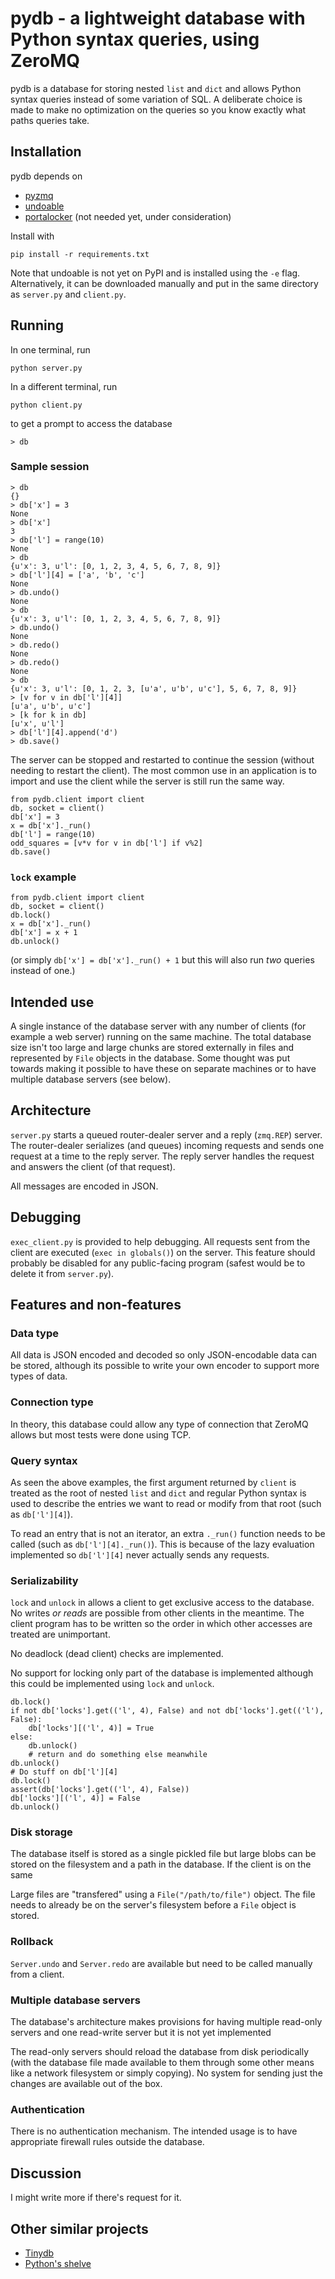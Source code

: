 # pydb - a lightweight database with Python syntax queries, using ZeroMQ

pydb is a database for storing nested `list` and `dict` and allows Python syntax queries instead of some variation of SQL. A deliberate choice is made to make no optimization on the queries so you know exactly what paths queries take.

## Installation

pydb depends on

- [pyzmq](https://github.com/zeromq/pyzmq)
- [undoable](https://github.com/asrp/undoable)
- [portalocker](https://pypi.python.org/pypi/portalocker) (not needed yet, under consideration)

Install with

    pip install -r requirements.txt

Note that undoable is not yet on PyPI and is installed using the `-e` flag. Alternatively, it can be downloaded manually and put in the same directory as `server.py` and `client.py`.

## Running

In one terminal, run

	python server.py

In a different terminal, run

	python client.py

to get a prompt to access the database

	> db

### Sample session

    > db
    {}
    > db['x'] = 3
    None
    > db['x']
    3
    > db['l'] = range(10)
    None
    > db
    {u'x': 3, u'l': [0, 1, 2, 3, 4, 5, 6, 7, 8, 9]}
    > db['l'][4] = ['a', 'b', 'c']
    None
    > db.undo()
    None
    > db
    {u'x': 3, u'l': [0, 1, 2, 3, 4, 5, 6, 7, 8, 9]}
    > db.undo()
    None
    > db.redo()
    None
    > db.redo()
    None
    > db
    {u'x': 3, u'l': [0, 1, 2, 3, [u'a', u'b', u'c'], 5, 6, 7, 8, 9]}
    > [v for v in db['l'][4]]
    [u'a', u'b', u'c']
	> [k for k in db]
	[u'x', u'l']
    > db['l'][4].append('d')
    > db.save()

The server can be stopped and restarted to continue the session (without needing to restart the client). The most common use in an application is to import and use the client while the server is still run the same way.

    from pydb.client import client
    db, socket = client()
    db['x'] = 3
    x = db['x']._run()
    db['l'] = range(10)
    odd_squares = [v*v for v in db['l'] if v%2]
    db.save()

### `lock` example

    from pydb.client import client
    db, socket = client()
    db.lock()
    x = db['x']._run()
    db['x'] = x + 1
    db.unlock()

(or simply `db['x'] = db['x']._run() + 1` but this will also run *two* queries instead of one.)

## Intended use

A single instance of the database server with any number of clients (for example a web server) running on the same machine. The total database size isn't too large and large chunks are stored externally in files and represented by `File` objects in the database. Some thought was put towards making it possible to have these on separate machines or to have multiple database servers (see below).

## Architecture

`server.py` starts a queued router-dealer server and a reply (`zmq.REP`) server. The router-dealer serializes (and queues) incoming requests and sends one request at a time to the reply server. The reply server handles the request and answers the client (of that request).

All messages are encoded in JSON.

## Debugging

`exec_client.py` is provided to help debugging. All requests sent from the client are executed (`exec in globals()`) on the server. This feature should probably be disabled for any public-facing program (safest would be to delete it from `server.py`).

## Features and non-features

### Data type

All data is JSON encoded and decoded so only JSON-encodable data can be stored, although its possible to write your own encoder to support more types of data.

### Connection type

In theory, this database could allow any type of connection that ZeroMQ allows but most tests were done using TCP.

### Query syntax

As seen the above examples, the first argument returned by `client` is treated as the root of nested `list` and `dict` and regular Python syntax is used to describe the entries we want to read or modify from that root (such as `db['l'][4]`).

To read an entry that is not an iterator, an extra `._run()` function needs to be called (such as `db['l'][4]._run()`). This is because of the lazy evaluation implemented so `db['l'][4]` never actually sends any requests.

### Serializability

`lock` and `unlock` in allows a client to get exclusive access to the database. No writes *or reads* are possible from other clients in the meantime. The client program has to be written so the order in which other accesses are treated are unimportant.

No deadlock (dead client) checks are implemented.

No support for locking only part of the database is implemented although this could be implemented using `lock` and `unlock`.

    db.lock()
    if not db['locks'].get(('l', 4), False) and not db['locks'].get(('l'), False):
        db['locks'][('l', 4)] = True
    else:
        db.unlock()
        # return and do something else meanwhile
    db.unlock()
    # Do stuff on db['l'][4]
    db.lock()
    assert(db['locks'].get(('l', 4), False))
    db['locks'][('l', 4)] = False
    db.unlock()

### Disk storage

The database itself is stored as a single pickled file but large blobs can be stored on the filesystem and a path in the database. If the client is on the same

Large files are "transfered" using a `File("/path/to/file")` object. The file needs to already be on the server's filesystem before a `File` object is stored.

### Rollback

`Server.undo` and `Server.redo` are available but need to be called manually from a client.

### Multiple database servers

The database's architecture makes provisions for having multiple read-only servers and one read-write server but it is not yet implemented

The read-only servers should reload the database from disk periodically (with the database file made available to them through some other means like a network filesystem or simply copying). No system for sending just the changes are available out of the box.

### Authentication

There is no authentication mechanism. The intended usage is to have appropriate firewall rules outside the database.

## Discussion

I might write more if there's request for it.

## Other similar projects

- [Tinydb](https://github.com/msiemens/tinydb)
- [Python's shelve](https://docs.python.org/2/library/shelve.html)
